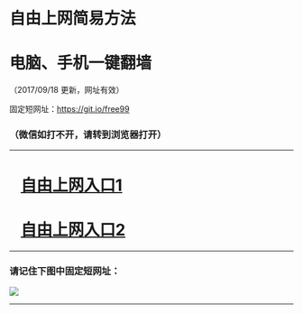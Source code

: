 ﻿# 自由上网简易方法

# 电脑、手机一键翻墙

（2017/09/18 更新，网址有效）

固定短网址：https://git.io/free99

### （微信如打不开，请转到浏览器打开）


***





# &nbsp;&nbsp; <a href="http://ft301522055.fwq-tz1005.info/fwqtz01.html?t=091800121672 " target="_blank">自由上网入口1</a>
# &nbsp;&nbsp; <a href="http://ft2926323148.fwq-tz1006.info/fwqtz02.html?t=091800110163 " target="_blank">自由上网入口2</a>
***

### 请记住下图中固定短网址：

<img src="https://s3-us-west-2.amazonaws.com/fwq-1001/yjfq-20170905okok.png" /> 


***

